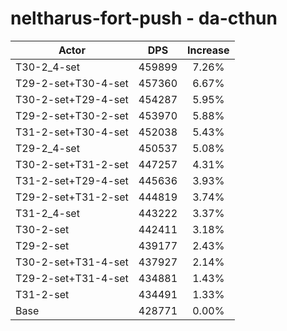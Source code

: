 # neltharus-fort-push - da-cthun
| Actor | DPS | Increase |
|---|:---:|:---:|
|T30-2_4-set|459899|7.26%|
|T29-2-set+T30-4-set|457360|6.67%|
|T30-2-set+T29-4-set|454287|5.95%|
|T29-2-set+T30-2-set|453970|5.88%|
|T31-2-set+T30-4-set|452038|5.43%|
|T29-2_4-set|450537|5.08%|
|T30-2-set+T31-2-set|447257|4.31%|
|T31-2-set+T29-4-set|445636|3.93%|
|T29-2-set+T31-2-set|444819|3.74%|
|T31-2_4-set|443222|3.37%|
|T30-2-set|442411|3.18%|
|T29-2-set|439177|2.43%|
|T30-2-set+T31-4-set|437927|2.14%|
|T29-2-set+T31-4-set|434881|1.43%|
|T31-2-set|434491|1.33%|
|Base|428771|0.00%|
